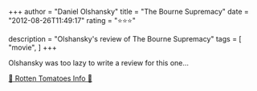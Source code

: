 +++
author = "Daniel Olshansky"
title = "The Bourne Supremacy"
date = "2012-08-26T11:49:17"
rating = "⭐⭐⭐"

description = "Olshansky's review of The Bourne Supremacy"
tags = [
    "movie",
]
+++


Olshansky was too lazy to write a review for this one...

[🍅 Rotten Tomatoes Info 🍅](https://www.rottentomatoes.com//m/bourne_supremacy)